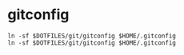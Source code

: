 # gitconfig
```
ln -sf $DOTFILES/git/gitconfig $HOME/.gitconfig
ln -sf $DOTFILES/git/gitconfig $HOME/.gitconfig
```
